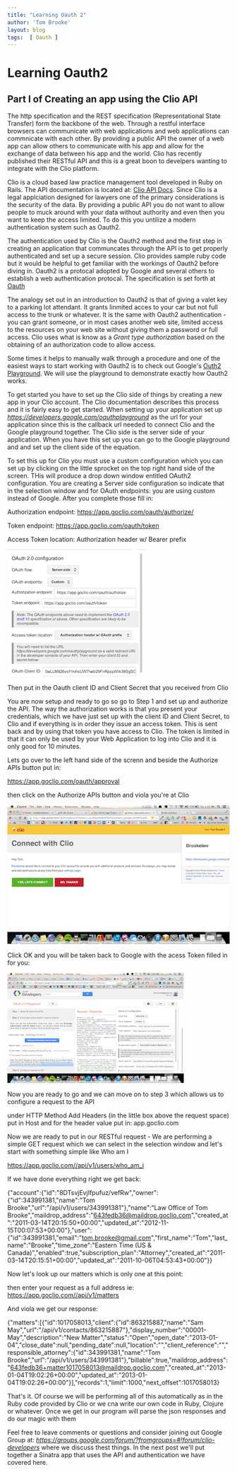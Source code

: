 ```yaml
---
title: "Learning Oauth 2"
author: 'Tom Brooke'
layout: blog
tags:  [ Oauth ]
---
```

# Learning Oauth2
## Part I  of Creating an app using the Clio API

The http specification and the REST specification (Representational State Transfer) form the backbone of the web. Through a restful interface browsers can communicate with web applications and web applications can commnicate with each other. By providing a public API the owner of a web app can allow others to communicate with his app and allow for the exchange of data between his app and the world. Clio has recently published their RESTful API and this is a great boon to develpers wanting to integrate with the Clio platform. 

Clio is a cloud based law practice management tool developed in Ruby on Rails. The API documentation is located at: [Clio API Docs](http://api-docs.goclio.com/v1/index.html). Since Clio is a legal applciation designed for lawyers one of the primary considerations is the security of the data. By providing a public API you do not want to allow people to muck around with your data without authority and even then you want to keep the access limited. To do this you untilize a modern authentication system such as Oauth2.


 The authentication used by Clio is the Oauth2 method and the first step in creating an application that communcates through the API is to get properly authenticated and set up a secure session. Clio provides sample ruby code but it would be helpful to get familiar with the workings of Oauth2 before diving in. Oauth2 is a protocal adopted by Google and several others to establish a web authentication protocal. The specification is set forth at [Oauth](http://oauth.net/2/)

The analogy set out in an introduction to Oauth2 is that of giving a valet key to a parking lot attendant. It grants linmited acces to your car but not full access to the trunk or whatever. It is the same with Oauth2 authentication - you can grant someone, or in most cases another web site, limited access to the resources on your web site without giving them a password or full access. Clio uses what is know as a *Grant type authorization* based on the obtaining of an authorization code to allow access. 


Some times it helps to manually walk through a procedure and one of the easiest ways to start working with Oauth2 is to check out Google's [Outh2 Playground](https://developers.google.com/oauthplayground/). We will use the playground to demonstrate exactly how Oauth2 works.


To get started you have to set up the Clio side of things by creating a new app in your Clio account. The Clio documentation describes this process and it is fairly easy to get started. When setting up your application set up *https://developers.google.com/oauthplayground* as the url for your application since this is the callback url needed to connect Clio and the Google playground together. The Clio side is the server side of your application. When you have this set up you can go to the Google playground and and set up the client side of the equation. 

To set this up for Clio you must use a custom configuration which you can set up by clicking on the little sprocket on the top right hand side of the screen. THis will produce a drop down window entitled OAuth2 configuration. You are creating a Server side configuration so indicate that in the selection window and for OAuth endpoints: you are using custom instead of Google. After you complete those fill in:

 Authorization endpoint: https://app.goclio.com/oauth/authorize/

 Token endpoint: https://app.goclio.com/oauth/token

Access Token location: Authorization header w/ Bearer prefix

![](blog/assets/setup.png)

Then put in the Oauth client ID and Client Secret that you received from Clio  


You are now setup and ready to go so go to Step 1 and set up and authorize the API. The way the authorization works is that you present your credentials, which we have just set up with the client ID and Client Secret, to Clio and if everything is in order they issue an access token. This is sent back and by using that token you have access to Clio. The token is limited in that it can only be used by your Web Application to log into Clio and it is only good for 10 minutes. 

Lets go over to the left hand side of the screnn and beside the Authorize APIs button put in:

https://app.goclio.com/oauth/approval



then click on the Authorize APIs button and viola you're at Clio

![](blog/assets/ClioConnect.png)

Click OK and you will be taken back to Google with the acess Token filled in for you:

![](blog/assets/connected.png)

Now you are ready to go and we can move on to step 3 which allows us  to configure a request to the API 

under HTTP Method Add Headers (in the little box above the request space) put in Host and for the header value put in:  app.goclio.com

Now we are ready to put in our RESTful request - We are performing a simple GET request which we can select in the selection window and let's start with something simple like Who am I 

https://app.goclio.com//api/v1/users/who_am_i


If we have done everything right we get back:

{"account":{"id":"8DTsvjEvjIfpufuz/vefRw","owner":{"id":343991381,"name":"Tom Brooke","url":"/api/v1/users/343991381"},"name":"Law Office of Tom Brooke","maildrop_address":"643fedb36@maildrop.goclio.com","created_at":"2011-03-14T20:15:50+00:00","updated_at":"2012-11-15T00:07:53+00:00"},"user":{"id":343991381,"email":"tom.brooke@gmail.com","first_name":"Tom","last_name":"Brooke","time_zone":"Eastern Time (US & Canada)","enabled":true,"subscription_plan":"Attorney","created_at":"2011-03-14T20:15:51+00:00","updated_at":"2011-10-06T04:53:43+00:00"}}

Now let's look up our matters which is only one at this point:

then enter your request as a full address ie: https://app.goclio.com//api/v1/matters 

And viola we get our response:

 {"matters":[{"id":1017058013,"client":{"id":863215887,"name":"Sam May","url":"/api/v1/contacts/863215887"},"display_number":"00001-May","description":"New Matter","status":"Open","open_date":"2013-01-04","close_date":null,"pending_date":null,"location":"","client_reference":"","responsible_attorney":{"id":343991381,"name":"Tom Brooke","url":"/api/v1/users/343991381"},"billable":true,"maildrop_address":"643fedb36+matter1017058013@maildrop.goclio.com","created_at":"2013-01-04T19:02:26+00:00","updated_at":"2013-01-04T19:02:26+00:00"}],"records":1,"limit":1000,"next_offset":1017058013}

That's it. Of course we will be performing all of this automatically as in the Ruby code provided by Clio or we cna write our own code in Ruby, Clojure or whatever. Once we get in our program will parse the json responses and do our magic with them 

Feel free to leave comments or questions and consider joining out Google Group at: *https://groups.google.com/forum/?fromgroups=#!forum/clio-developers* where we discuss thest things. In the next post we'll put together a Sinatra app that uses the API and authentication we have covered here.

 
